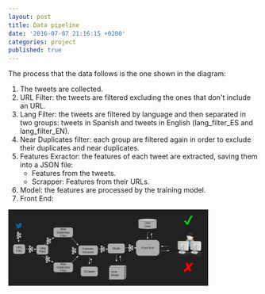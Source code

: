 ```yaml
---
layout: post
title: Data pipeline
date: '2016-07-07 21:16:15 +0200'
categories: project
published: true
---
```

The process that the data follows is the one shown in the diagram:

1. The tweets are collected.
2. URL Filter: the tweets are filtered excluding the ones that don't include an URL.
3. Lang Filter: the tweets are filtered by language and then separated in two groups: tweets in Spanish and tweets in English (lang_filter_ES and lang_filter_EN).
4. Near Duplicates filter: each group are filtered again in order to exclude their duplicates and near duplicates.
5. Features Exractor: the features of each tweet are extracted, saving them into a JSON file:
	* Features from the tweets.
	* Scrapper: Features from their URLs.
6. Model: the features are processed by the training model.
7. Front End:

<img class="img-responsive pull-right" width="80%" src="/assets/images/process.png" alt="{{ post.title }}"/>
